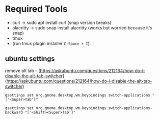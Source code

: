 # Required Tools

- curl -> sudo apt install curl (snap version breaks)
- alacritty -> sudo snap install alacritty (works but worried because it's snap)
- tmux
- (run tmux plugin installer `C-Space + I`)

## ubuntu settings

remove alt tab - [https://askubuntu.com/questions/212164/how-do-i-disable-the-alt-tab-switcher](https://askubuntu.com/questions/212164/how-do-i-disable-the-alt-tab-switcher)

`gsettings set org.gnome.desktop.wm.keybindings switch-applications "['<Super>Tab']"`

`gsettings set org.gnome.desktop.wm.keybindings switch-applications-backward "['<Shift><Super>Tab']"`
